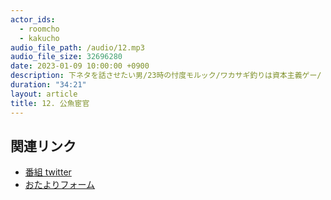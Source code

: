 ```yaml
---
actor_ids:
  - roomcho
  - kakucho
audio_file_path: /audio/12.mp3
audio_file_size: 32696280
date: 2023-01-09 10:00:00 +0900
description: 下ネタを話させたい男/23時の忖度モルック/ワカサギ釣りは資本主義ゲー/「垂らさなきゃ釣れないよ」/下ネタを話してもらえた男/燃えよドラゴンロウリュ/絶対に反応してはいけない
duration: "34:21"
layout: article
title: 12. 公魚宦官
---
```


## 関連リンク

- [番組 twitter](https://twitter.com/migikarachi)
- [おたよりフォーム](https://docs.google.com/forms/d/e/1FAIpQLSfCo_pOeUstqHMCWlYCWiUV7CNOls7UOgEKgCIMOYv2IbasfA/viewform)
